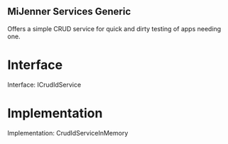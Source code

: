 ## MiJenner Services Generic 
Offers a simple CRUD service for quick and dirty testing of apps needing one. 

# Interface
Interface: ICrudIdService 

# Implementation 
Implementation: CrudIdServiceInMemory 

